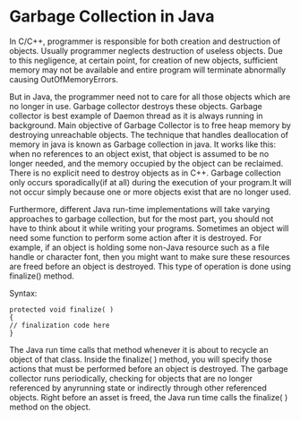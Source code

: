 # Garbage Collection in Java

In C/C++, programmer is responsible for both creation and destruction of objects. Usually programmer neglects destruction of useless objects. Due to this negligence, at certain point, for creation of new objects, sufficient memory may not be available and entire program will terminate abnormally causing OutOfMemoryErrors.

But in Java, the programmer need not to care for all those objects which are no longer in use. Garbage collector destroys these objects. Garbage collector is best example of Daemon thread as it is always running in background. Main objective of Garbage Collector is to free heap memory by destroying unreachable objects. The technique that handles deallocation of memory in java is known as Garbage collection in java. It works like this: when no references to an object exist, that object is assumed to be no longer needed, and the memory occupied by the object can be reclaimed. There is no explicit need to destroy objects as in C++. Garbage collection only occurs sporadically(if at all) during the execution of your program.It will not occur simply because one or more objects exist that are no longer used.

Furthermore, different Java run-time implementations will take varying approaches to garbage collection, but for the most part, you should not have to think about it while writing your programs. Sometimes an object will need some function to perform some action after it is destroyed. For example, if an object is holding some non-Java resource such as a file handle or character font, then you might want to make sure these resources are freed before an object is destroyed. This type of operation is done using finalize() method.

Syntax:
```
protected void finalize( ) 
{ 
// finalization code here 
} 
```

The Java run time calls that method whenever it is about to recycle an object of that class. Inside the finalize( ) method, you will specify those actions that must be performed before an object is destroyed. The garbage collector runs periodically, checking for objects that are no longer referenced by anyrunning state or indirectly through other referenced objects. Right before an asset is freed, the Java run time calls the finalize( ) method on the object.